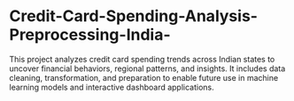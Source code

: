 # Credit-Card-Spending-Analysis-Preprocessing-India-
This project analyzes credit card spending trends across Indian states to uncover financial behaviors, regional patterns, and insights. It includes data cleaning, transformation, and preparation to enable future use in machine learning models and interactive dashboard applications.
